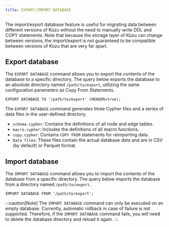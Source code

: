 ```yaml
---
title: EXPORT/IMPORT DATABASE
---
```


The import/export database feature is useful for migrating data between different versions of Kùzu
without the need to manually write DDL and COPY statements. Note that because the storage layer of
Kùzu can change between versions, the import/export is not guaranteed to be compatible
between versions of Kùzu that are very far apart.

## Export database

The `EXPORT DATABASE` command allows you to export the contents of the database to a specific directory.
The query below exports the database to an absolute directory named `/path/to/export`, utilizing the same configuration parameters as Copy From Statements. 
```cypher
EXPORT DATABASE TO '/path/to/export' (HEADER=true);
```

The `EXPORT DATABASE` command generates three Cypher files and a series of data files in the user-defined directory.
- `schema.cypher`: Contains the definitions of all node and edge tables.
- `macro.cypher`: Includes the definitions of all macro functions.
- `copy.cypher`: Contains `COPY FROM` statements for reimporting data.
- `Data files`: These files contain the actual database data and are in CSV (by default) or Parquet format.

## Import database

The `IMPORT DATABASE` command allows you to import the contents of the database from a specific directory.
The query below imports the database from a directory named `/path/to/export`.
```cypher
IMPORT DATABASE FROM '/path/to/export';
```

:::caution[Note]
The `IMPORT DATABASE` command can only be executed on an empty database.
Currently, automatic rollback in case of failure is not supported. Therefore, if the `IMPORT DATABASE` command fails, you will need to delete the database directory and reload it again.
:::

